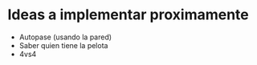 # Ideas a implementar proximamente

- Autopase (usando la pared) 
- Saber quien tiene la pelota
- 4vs4
